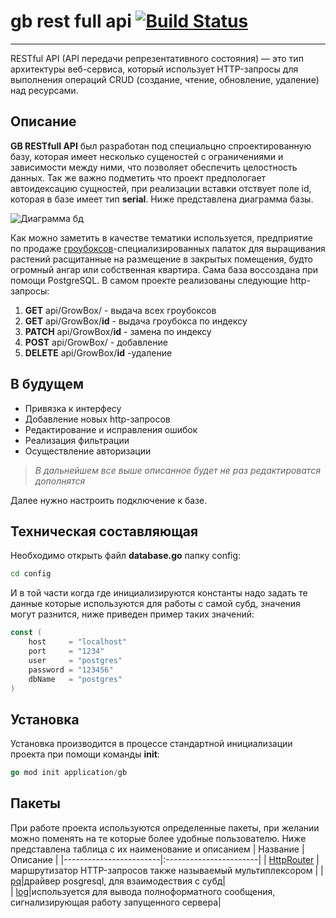 # gb rest full api [![Build Status](https://travis-ci.org/joemccann/dillinger.svg?branch=master)](https://travis-ci.org/joemccann/dillinger)
***
RESTful API (API передачи репрезентативного состояния) — это тип архитектуры веб-сервиса, который использует HTTP-запросы для выполнения операций CRUD (создание, чтение, обновление, удаление) над ресурсами. 

## Описание
__GB RESTfull API__ был разработан под специальцно спроектированную базу, которая имеет несколько сущеностей с ограничениями и зависимости между ними, что позволяет обеспечить целостность данных. Так же важно подметить что проект предпологает автоидексацию сущностей, при реализации вставки отствует поле id, которая в базе имеет тип __serial__. Ниже представлена диаграмма базы. 

![Диаграмма бд](https://media.discordapp.net/attachments/1217879745903988838/1217879775851446342/TOlKk6PABbM.png?ex=661816ed&is=6605a1ed&hm=eafb51c03c96c6c2b8b1da71ece4002b1ba2a98dc889083283e746cd08bb5c1f&=&format=webp&quality=lossless&width=866&height=527)

Как можно заметить в качестве тематики используется, предприятие по продаже [гроубоксов](https://en.wikipedia.org/wiki/Grow_box)-специализированных палаток для выращивания растений расщитанные на размещение в закрытых помещения, будто огромный ангар или собственная квартира. Сама база воссоздана при помощи PostgreSQL. В самом проекте реализованы следующие http-запросы:


1. __GET__ api/GrowBox/ - выдача всех гроубоксов
2. __GET__ api/GrowBox/__id__ - выдача гроубокса по индексу
3. __PATCH__ api/GrowBox/__id__ - замена по индексу
4. __POST__  api/GrowBox/ - добавление 
5. __DELETE__ api/GrowBox/__id__ -удаление

## В будущем

- Привязка к интерфесу 
- Добавление новых http-запросов
- Редактирование и исправления ошибок
- Реализация фильтрации
- Осуществление авторизации

>_В дальнейшем все выше описанное будет не раз редактироватся дополнятся_



Далее нужно настроить подключение к базе.

## Техническая составляющая

Необходимо открыть файл __database.go__ папку config:
```sh
cd config
```
И в той части когда где инициализируются константы надо задать те данные которые используются для работы с самой субд, значения могут разнится, ниже приведен пример таких значений:
```go
const (
	host     = "localhost"
	port     = "1234"
	user     = "postgres"
	password = "123456"
	dbName   = "postgres"
)
```

## Установка
Установка производится в процессе стандартной инициализации проекта при помощи команды __init__:
```go
go mod init application/gb
```

## Пакеты
При работе проекта используются определенные пакеты, при желании можно поменять на те которые более удобные пользователю. Ниже представлена таблица с их наименование и описанием
|        Название        |        Описание        |
|------------------------|:-----------------------|
| [HttpRouter](https://github.com/julienschmidt/httprouter) | маршрутизатор HTTP-запросов также называемый мультиплексором |
| [pq](https://pkg.go.dev/github.com/lib/pq@v1.10.9)|драйвер posgresql, для взаимодествия с субд|          
| [log](https://pkg.go.dev/github.com/rs/zerolog@v1.32.0/log)|используется для вывода полноформатного сообщения, сигнализирующая работу запущенного сервера|



